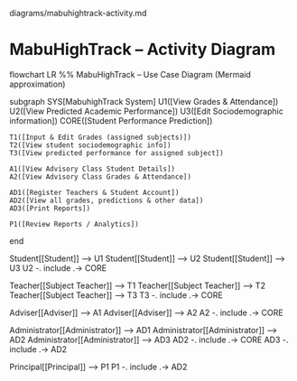 diagrams/mabuhightrack-activity.md
# MabuHighTrack – Activity Diagram

flowchart LR
  %% MabuHighTrack – Use Case Diagram (Mermaid approximation)

  subgraph SYS[MabuhighTrack System]
    U1([View Grades & Attendance])
    U2([View Predicted Academic Performance])
    U3([Edit Sociodemographic information])
    CORE([Student Performance Prediction])

    T1([Input & Edit Grades (assigned subjects)])
    T2([View student sociodemographic info])
    T3([View predicted performance for assigned subject])

    A1([View Advisory Class Student Details])
    A2([View Advisory Class Grades & Attendance])

    AD1([Register Teachers & Student Account])
    AD2([View all grades, predictions & other data])
    AD3([Print Reports])

    P1([Review Reports / Analytics])
  end

  Student[[Student]] --> U1
  Student[[Student]] --> U2
  Student[[Student]] --> U3
  U2 -. include .-> CORE

  Teacher[[Subject Teacher]] --> T1
  Teacher[[Subject Teacher]] --> T2
  Teacher[[Subject Teacher]] --> T3
  T3 -. include .-> CORE

  Adviser[[Adviser]] --> A1
  Adviser[[Adviser]] --> A2
  A2 -. include .-> CORE

  Administrator[[Administrator]] --> AD1
  Administrator[[Administrator]] --> AD2
  Administrator[[Administrator]] --> AD3
  AD2 -. include .-> CORE
  AD3 -. include .-> AD2

  Principal[[Principal]] --> P1
  P1 -. include .-> AD2
